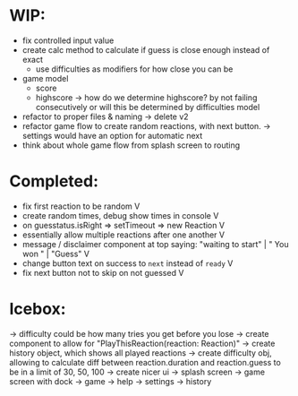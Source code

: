 # WIP:

- fix controlled input value
- create calc method to calculate if guess is close enough instead of exact
  - use difficulties as modifiers for how close you can be
- game model
  - score
  - highscore
    -> how do we determine highscore? by not failing consecutively or will this be determined by difficulties model
- refactor to proper files & naming
  -> delete v2
- refactor game flow to create random reactions, with next button.
  -> settings would have an option for automatic next
- think about whole game flow from splash screen to routing

# Completed:

- fix first reaction to be random V
- create random times, debug show times in console V
- on guesstatus.isRight => setTimeout => new Reaction V
- essentially allow multiple reactions after one another V
- message / disclaimer component at top saying: "waiting to start" | " You won " | "Guess" V
- change button text on success to `next` instead of `ready` V
- fix next button not to skip on not guessed V

# Icebox:

-> difficulty could be how many tries you get before you lose
-> create component to allow for "PlayThisReaction(reaction: Reaction)"
-> create history object, which shows all played reactions
-> create difficulty obj, allowing to calculate diff between reaction.duration and reaction.guess to be in a limit of 30, 50, 100
-> create nicer ui
-> splash screen
-> game screen with dock
-> game
-> help
-> settings
-> history
